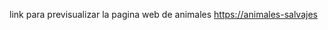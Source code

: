 link para previsualizar la pagina web de animales [https://animales-salvajes](https://web-animales-salvajes.netlify.app)
